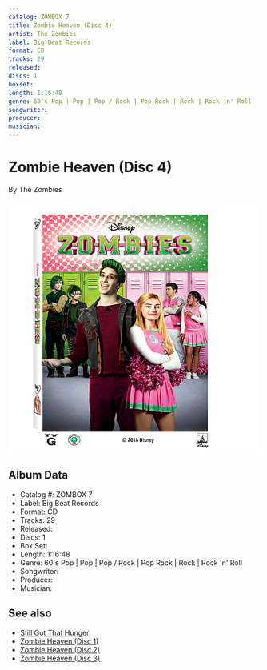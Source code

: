 ```yaml
---
catalog: ZOMBOX 7
title: Zombie Heaven (Disc 4)
artist: The Zombies
label: Big Beat Records
format: CD
tracks: 29
released: 
discs: 1
boxset: 
length: 1:16:48
genre: 60's Pop | Pop | Pop / Rock | Pop Rock | Rock | Rock 'n' Roll
songwriter: 
producer: 
musician: 
---
```


# Zombie Heaven (Disc 4)

By The Zombies

![](../../assets/cdcovers/The_Zombies-Zombie_Heaven.png)

## Album Data

- Catalog #: ZOMBOX 7
- Label: Big Beat Records
- Format: CD
- Tracks: 29
- Released: 
- Discs: 1
- Box Set: 
- Length: 1:16:48
- Genre: 60's Pop | Pop | Pop / Rock | Pop Rock | Rock | Rock 'n' Roll
- Songwriter: 
- Producer: 
- Musician: 


## See also

- [Still Got That Hunger](Still_Got_That_Hunger.md)
- [Zombie Heaven (Disc 1)](Zombie_Heaven_Disc_1.md)
- [Zombie Heaven (Disc 2)](Zombie_Heaven_Disc_2.md)
- [Zombie Heaven (Disc 3)](Zombie_Heaven_Disc_3.md)
